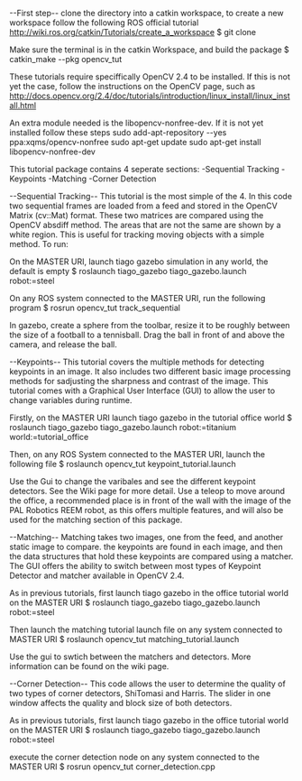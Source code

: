 --First step--
clone the directory into a catkin workspace, to create a new workspace follow the following ROS official tutorial http://wiki.ros.org/catkin/Tutorials/create_a_workspace
$ git clone <directory>

Make sure the terminal is in the catkin Workspace, and build the package
$ catkin_make --pkg opencv_tut 

These tutorials require speciffically OpenCV 2.4 to be installed. If this is not yet the case, follow the instructions on the OpenCV page, such as 
http://docs.opencv.org/2.4/doc/tutorials/introduction/linux_install/linux_install.html

An extra module needed is the libopencv-nonfree-dev. If it is not yet installed follow these steps
sudo add-apt-repository --yes ppa:xqms/opencv-nonfree
sudo apt-get update
sudo apt-get install libopencv-nonfree-dev





This tutorial package contains 4 seperate sections:
-Sequential Tracking
-Keypoints
-Matching
-Corner Detection






--Sequential Tracking--
This tutorial is the most simple of the 4. In this code two sequential frames are loaded from a feed and stored in the OpenCV Matrix (cv::Mat) format. These two matrices are compared using the OpenCV absdiff method. The areas that are not the same are shown by a white region. This is useful for tracking moving objects with a simple method. To run:

On the MASTER URI, launch tiago gazebo simulation in any world, the default is empty
$ roslaunch tiago_gazebo tiago_gazebo.launch robot:=steel

On any ROS system connected to the MASTER URI, run the following program
$ rosrun opencv_tut track_sequential

In gazebo, create a sphere from the toolbar, resize it to be roughly between the size of a football to a tennisball. Drag the ball in front of and above the camera, and release the ball.



--Keypoints--
This tutorial covers the multiple methods for detecting keypoints in an image. It also includes two different basic image processing methods for sadjusting the sharpness and contrast of the image. This tutorial comes with a Graphical User Interface (GUI) to allow the user to change variables during runtime.

Firstly, on the MASTER URI launch tiago gazebo in the tutorial office world
$ roslaunch tiago_gazebo tiago_gazebo.launch robot:=titanium world:=tutorial_office

Then, on any ROS System connected to the MASTER URI, launch the following file
$ roslaunch opencv_tut keypoint_tutorial.launch

Use the Gui to change the varibales and see the different keypoint detectors. See the Wiki page for more detail. Use a teleop to move around the office, a recommended place is in front of the wall with the image of the PAL Robotics REEM robot, as this offers multiple features, and will also be used for the matching section of this package.



--Matching--
Matching takes two images, one from the feed, and another static image to compare. the keypoints are found in each image, and then the data structures that hold these keypoints are compared using a matcher. The GUI offers the ability to switch between most types of Keypoint Detector and matcher available in OpenCV 2.4.

As in previous tutorials, first launch tiago gazebo in the office tutorial world on the MASTER URI
$ roslaunch tiago_gazebo tiago_gazebo.launch robot:=steel

Then launch the matching tutorial launch file on any system connected to MASTER URI
$ roslaunch opencv_tut matching_tutorial.launch

Use the gui to swtich between the matchers and detectors. More information can be found on the wiki page.



--Corner Detection--
This code allows the user to determine the quality of two types of corner detectors, ShiTomasi and Harris. The slider in one window affects the quality and block size of both detectors.

As in previous tutorials, first launch tiago gazebo in the office tutorial world on the MASTER URI
$ roslaunch tiago_gazebo tiago_gazebo.launch robot:=steel

execute the corner detection node on any system connected to the MASTER URI
$ rosrun opencv_tut corner_detection.cpp